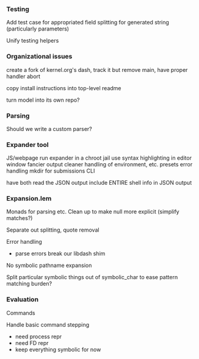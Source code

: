 ### Testing

Add test case for appropriated field splitting for generated string (particularly parameters)

Unify testing helpers

### Organizational issues

create a fork of kernel.org's dash, track it
but remove main, have proper handler abort

copy install instructions into top-level readme

turn model into its own repo?

### Parsing

Should we write a custom parser?

### Expander tool

JS/webpage
  run expander in a chroot jail
  use syntax highlighting in editor window
    fancier output
    cleaner handling of environment, etc.
    presets
  error handling
  mkdir for submissions
CLI

have both read the JSON output
  include ENTIRE shell info in JSON output

### Expansion.lem

Monads for parsing etc.
Clean up to make null more explicit (simplify matches?)

Separate out splitting, quote removal

Error handling
  - parse errors break our libdash shim

No symbolic pathname expansion

Split particular symbolic things out of symbolic_char to ease pattern matching burden?

### Evaluation

Commands

Handle basic command stepping
  - need process repr
  - need FD repr
  - keep everything symbolic for now
